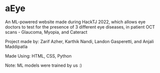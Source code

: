 # aEye

An ML-powered website made during HackTJ 2022, which allows eye doctors to test for the presence of 3 different eye diseases, in patient OCT scans - Glaucoma, Myopia, and Cateract


Project made by: Zarif Azher, Karthik Nandi, Landon Gasperetti, and Anjali Maddipatla

Made Using: HTML, CSS, Python


Note: ML models were trained by us :)
